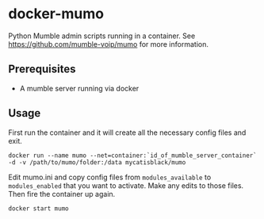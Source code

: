 # docker-mumo
Python Mumble admin scripts running in a container. See https://github.com/mumble-voip/mumo for more information.

## Prerequisites

 * A mumble server running via docker

## Usage
First run the container and it will create all the necessary config files and exit.

```
docker run --name mumo --net=container:`id_of_mumble_server_container` -d -v /path/to/mumo/folder:/data mycatisblack/mumo
```

Edit mumo.ini and copy config files from `modules_available` to `modules_enabled` that you want to activate. Make any edits to those files. Then fire the container up again.

```
docker start mumo
```
